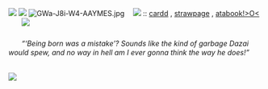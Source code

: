 ![](https://64.media.tumblr.com/9450765e9b44d4f9a6e93ccf8ccdff61/55e3046c34c38e44-5d/s400x600/aa49232de2a769a866783d7eb2cc2c9dbaf0ee26.gifv) ![](https://64.media.tumblr.com/2f639ab375acf5153db125b59127a1c1/55e3046c34c38e44-ee/s400x600/3c2ca34b7a481f938f4ca836df8e18a631615512.gifv)
 ![GWa-J8i-W4-AAYMES.jpg](https://file.garden/Zu45dkPYuzlvwhxX/Untitled69_20241223023301.png)
ㅤ![](https://64.media.tumblr.com/b204df03f62104cc6f13caf37884cb7b/d8522789ced70494-9c/s75x75_c1/7c4bf235ca8bc8a3931ff911e2ff7cb69294718f.gif) :: [cardd](https://chuuyyaa.carrd.co/) , [strawpage](https://chuuyaglazer.straw.page) , [atabook!>O<](https://uponthetaintedsorrow.atabook.org/)ㅤㅤ![](https://64.media.tumblr.com/9450765e9b44d4f9a6e93ccf8ccdff61/55e3046c34c38e44-5d/s400x600/aa49232de2a769a866783d7eb2cc2c9dbaf0ee26.gifv) <h6> 

ㅤㅤ“‘Being born was a mistake’? Sounds like the kind of garbage Dazai would spew, and no way in hell am I ever gonna think the way he does!” <h6>

![](https://gifs.crd.co/assets/images/gallery09/c823bedb.gif?v=ef433a6f)
